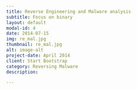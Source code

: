 ```yaml
---
title: Reverse Engineering and Malware analysis
subtitle: Focus on binary
layout: default
modal-id: 4
date: 2014-07-15
img: re_mal.jpg
thumbnail: re_mal.jpg
alt: image-alt
project-date: April 2014
client: Start Bootstrap
category: Reversing Malware
description: 

---
```

